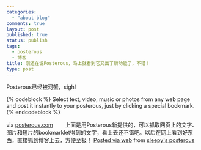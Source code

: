 ```yaml
--- 
categories: 
  - "about blog"
comments: true
layout: post
published: true
status: publish
tags: 
  - posterous
  - 博客
title: 刚还在说Posterous，马上就看到它又出了新功能了，不错！
type: post
---
```

<span class="inner_title">Posterous已经被河蟹，sigh!</span>

{% codeblock %}
Select text, video, music or photos from any web page and post it instantly to your posterous, just by clicking a special bookmark. 
{% endcodeblock %}

via <a href="http://posterous.com/help/bookmarklet/">posterous.com</a>
　　上面是用Posterous新提供的，可以抓取网页上的文字、图片和短片的bookmarklet得到的文字，看上去还不错吧。以后在网上看到好东西，直接抓到博客上去，方便至极！
  <a href="http://posterous.com">Posted via web</a>   from <a href="http://sleepy.posterous.com/posterous-690">sleepy's posterous</a>
